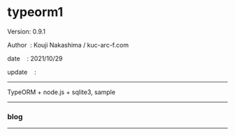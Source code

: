 ﻿# typeorm1

 Version: 0.9.1

 Author  : Kouji Nakashima / kuc-arc-f.com

 date    : 2021/10/29

 update    :
***

TypeORM + node.js + sqlite3, sample

***
### blog


***

